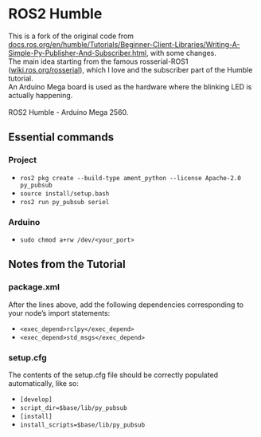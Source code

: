 # ROS2 Humble
This is a fork of the original code from <ins>docs.ros.org/en/humble/Tutorials/Beginner-Client-Libraries/Writing-A-Simple-Py-Publisher-And-Subscriber.html</ins>, with some changes.<br />
The main idea starting from the famous rosserial-ROS1 (<ins>wiki.ros.org/rosserial</ins>), which I love and the subscriber part of the Humble tutorial.<br />
An Arduino Mega board is used as the hardware where the blinking LED is actually happening.<br /><br />
ROS2 Humble - Arduino Mega 2560.<br />
## Essential commands<br />
### Project
- `ros2 pkg create --build-type ament_python --license Apache-2.0 py_pubsub`<br />
- `source install/setup.bash`<br />
- `ros2 run py_pubsub seriel`<br />
### Arduino
- `sudo chmod a+rw /dev/<your_port>`<br />
## Notes from the Tutorial<br /> 
### package.xml
After the lines above, add the following dependencies corresponding to your node’s import statements:<br />
- `<exec_depend>rclpy</exec_depend>`<br />
- `<exec_depend>std_msgs</exec_depend>`<br />
### setup.cfg
The contents of the setup.cfg file should be correctly populated automatically, like so:<br />
- `[develop]`<br />
- `script_dir=$base/lib/py_pubsub`<br />
- `[install]`<br />
- `install_scripts=$base/lib/py_pubsub`<br />
